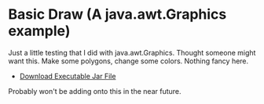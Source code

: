 # Basic Draw (A java.awt.Graphics example)

Just a little testing that I did with java.awt.Graphics. Thought someone might want this. Make some polygons, change some colors. Nothing fancy here.

 - [Download Executable Jar File](https://www.dropbox.com/s/8o7o5wzrqdbpsbf/Epic%20Polygon%20Drawer%20MK%20I.jar?dl=0)

Probably won't be adding onto this in the near future.
